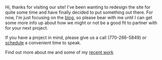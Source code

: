Hi, thanks for visiting our site!  I've been wanting to redesign the
site for quite some time and have finally decided to put something out
there.  For now, I'm just focusing on the [blog][1], so please bear with
me until I can get some more info up about how we might or not be a good
fit to partner with for your next project.

If you have a project in mind, please give us a call (770-266-5849) or
[schedule][2] a convenient time to speak.

Find out more about me and some of my [recent work][]


[1]:/blog
[2]:/schedule
[recent work]:/about/jess-brown
